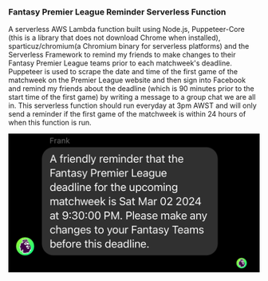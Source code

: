 ### Fantasy Premier League Reminder Serverless Function

A serverless AWS Lambda function built using Node.js, Puppeteer-Core (this is a library that does not download Chrome when installed), sparticuz/chromium(a Chromium binary for serverless platforms) and the Serverless Framework to remind my friends to make changes to their Fantasy Premier League teams prior to each matchweek's deadline. Puppeteer is used to scrape the date and time of the first game of the matchweek on the Premier League website and then sign into Facebook and remind my friends about the deadline (which is 90 minutes prior to the start time of the first game) by writing a message to a group chat we are all in. This serverless function should run everyday at 3pm AWST and will only send a reminder if the first game of the matchweek is within 24 hours of when this function is run.

![alt text](/public/reminder-message-new.jpg)
